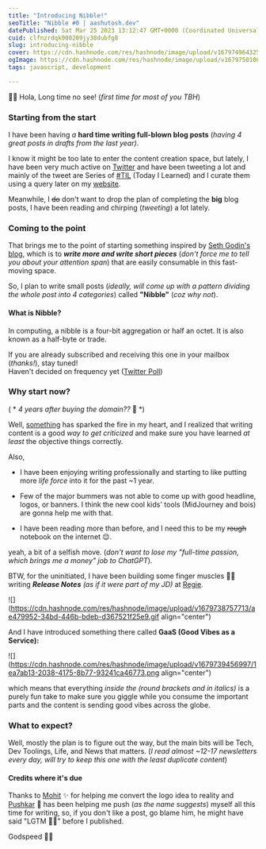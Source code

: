 ```yaml
---
title: "Introducing Nibble!"
seoTitle: "Nibble #0 | aashutosh.dev"
datePublished: Sat Mar 25 2023 13:12:47 GMT+0000 (Coordinated Universal Time)
cuid: clfnzrdqk000209jy38dubfg8
slug: introducing-nibble
cover: https://cdn.hashnode.com/res/hashnode/image/upload/v1679749643256/0892e930-9303-4c4a-b32b-016d79bb641a.png
ogImage: https://cdn.hashnode.com/res/hashnode/image/upload/v1679750106231/b6d01ed3-6b85-456b-8b26-ddd4e57e88fb.png
tags: javascript, development

---
```


👋🏻 Hola, Long time no see! (*first time for most of you TBH*)

### Starting from the start

I have been having *a* **hard time writing full-blown blog posts** (*having 4 great posts in drafts from the last year)*.

I know it might be too late to enter the content creation space, but lately, I have been very much active on [Twitter](https://twitter.com/AashutoshRathi) and have been tweeting a lot and mainly of the tweet are Series of [#TIL](https://aashutosh.dev/til/) (Today I Learned) and I curate them using a query later on my [website](https://aashutosh.dev).

Meanwhile, I <s>do</s> don't want to drop the plan of completing the **big** blog posts, I have been reading and chirping (*tweeting*) a lot lately.

### Coming to the point

That brings me to the point of starting something inspired by [Seth Godin's blog](https://seths.blog/), which is to ***write more and write short pieces*** (*don't force me to tell you about your attention span*) that are easily consumable in this fast-moving space.

So, I plan to write small posts (*ideally, will come up with a pattern dividing the whole post into 4 categories*) called **"Nibble"** (*coz why not*).

#### What is Nibble?

In computing, a nibble is a four-bit aggregation or half an octet. It is also known as a half-byte or trade.

If you are already subscribed and receiving this one in your mailbox (*thanks!*), stay tuned!  
Haven't decided on frequency yet ([Twitter Poll](https://twitter.com/AashutoshRathi/status/1639617444917518341))

### Why start now?

( \* *4 years after buying the domain??* 🤫 \*)

Well, [something](https://daily.dev/blog/seed-round) has sparked the fire in my heart, and I realized that writing content is a good *way to get criticized* and make sure you have learned *at least* the objective things correctly.

Also,

* I have been enjoying writing professionally and starting to like putting more *life force* into it for the past ~1 year.
    
* Few of the major bummers was not able to come up with good headline, logos, or banners. I think the new cool kids' tools (MidJourney and bois) are gonna help me with that.
    
* I have been reading more than before, and I need this to be my <s>rough</s> notebook on the internet 😌.
    

yeah, a bit of a selfish move. (*don't want to lose my "full-time passion, which brings me a money" job to ChatGPT*).

BTW, for the uninitiated, I have been building some finger muscles 💪🏻 writing ***Release Notes*** *(as if it were part of my JD)* at [Regie](https://regie.ai).

![](https://cdn.hashnode.com/res/hashnode/image/upload/v1679738757713/ae479952-34bd-446b-bdeb-d367521f25e9.gif align="center")

And I have introduced something there called **GaaS (Good Vibes as a Service):**

![](https://cdn.hashnode.com/res/hashnode/image/upload/v1679739456997/1ea7ab13-2038-4175-8b77-93241ca46773.png align="center")

which means that everything *inside the (round brackets and in italics)* is a purely fun take to make sure you giggle while you consume the important parts and the content is sending good vibes across the globe.

### What to expect?

Well, mostly the plan is to figure out the way, but the main bits will be Tech, Dev Toolings, Life, and News that matters. (*I read almost ~12-17 newsletters every day, will try to keep this one with the least duplicate content*)

#### Credits where it's due

Thanks to [Mohit](https://only4.dev) ✨ for helping me convert the logo idea to reality and [Pushkar](https://www.thepushkarp.com/) 🤝 has been helping me push (*as the name suggests*) myself all this time for writing, so, if you don't like a post, go blame him, he might have said "LGTM 👍🏻" before I published.

Godspeed 🖖🏻